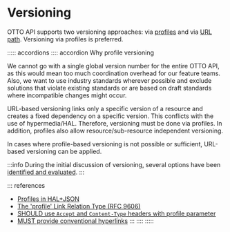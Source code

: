 # Versioning

OTTO API supports two versioning approaches: via [profiles](/guidelines/030_REST-Guidelines/020_Hypermedia/040_Profiles/index.md) and via [URL path](R000031). Versioning via profiles is preferred.

::::: accordions
:::: accordion Why profile versioning

We cannot go with a single global version number for the entire OTTO API, as this would mean too much coordination overhead for our feature teams. Also, we want to use industry standards wherever possible and exclude solutions that violate existing standards or are based on draft standards where incompatible changes might occur.

URL-based versioning links only a specific version of a resource and creates a fixed dependency on a specific version. This conflicts with the use of hypermedia/HAL. Therefore, versioning must be done via profiles.
In addition, profiles also allow resource/sub-resource independent versioning.

In cases where profile-based versioning is not possible or sufficient, URL-based versioning can be applied.

:::info
During the initial discussion of versioning, several options have been [identified and evaluated](https://github.com/otto-ec/ottoapi_guidelines/blob/master/references/versioning.md).
:::

::: references

- [Profiles in HAL+JSON](https://datatracker.ietf.org/doc/html/draft-kelly-json-hal-08#page-8)
- [The 'profile' Link Relation Type (RFC 9606)](https://tools.ietf.org/html/rfc6906)
- [SHOULD use `Accept` and `Content-Type` headers with profile parameter](R000030)
- [MUST provide conventional hyperlinks](R100033)
  :::
  ::::
  :::::
